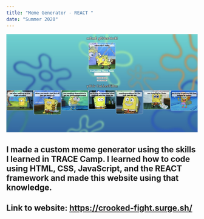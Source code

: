 ```yaml
---
title: "Meme Generator - REACT "
date: "Summer 2020"
---
```


![websiteimage](../images/meme.png)

## I made a custom meme generator using the skills I learned in TRACE Camp. I learned how to code using HTML, CSS, JavaScript, and the REACT framework and made this website using that knowledge. 

## Link to website: https://crooked-fight.surge.sh/


